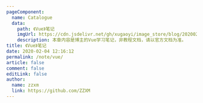 ```yaml
---
pageComponent:
  name: Catalogue
  data:
    path: 《Vue》笔记
    imgUrl: https://cdn.jsdelivr.net/gh/xugaoyi/image_store/blog/20200204143633.png
    description: 本章内容是博主的Vue学习笔记，非教程文档，请以官方文档为准。
title: 《Vue》笔记
date: 2020-02-04 12:16:12
permalink: /note/vue/
article: false
comment: false
editLink: false
author:
  name: zzxm
  link: https://github.com/ZZXM
---
```

